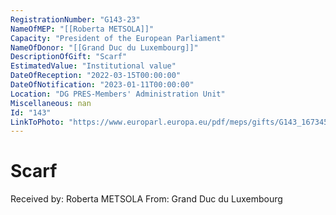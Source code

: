 ```yaml
---
RegistrationNumber: "G143-23"
NameOfMEP: "[[Roberta METSOLA]]"
Capacity: "President of the European Parliament"
NameOfDonor: "[[Grand Duc du Luxembourg]]"
DescriptionOfGift: "Scarf"
EstimatedValue: "Institutional value"
DateOfReception: "2022-03-15T00:00:00"
DateOfNotification: "2023-01-11T00:00:00"
Location: "DG PRES-Members' Administration Unit"
Miscellaneous: nan
Id: "143"
LinkToPhoto: "https://www.europarl.europa.eu/pdf/meps/gifts/G143_1673458201054.jpg#"
---
```


# Scarf

Received by: Roberta METSOLA
From: Grand Duc du Luxembourg
